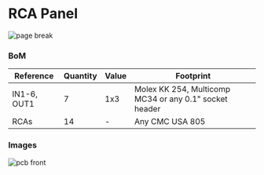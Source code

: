# RCA Panel

![page break](../../../master/images/page-break-rca-board.png?raw=true)

### BoM

| Reference   |  Quantity |  Value  |  Footprint  |
|-------------|-----------|---------|-------------|
| IN1-6, OUT1 | 7         | 1x3     | Molex KK 254, Multicomp MC34 or any 0.1" socket header |
| RCAs        | 14        | -       | Any CMC USA 805 |

### Images

![pcb front](../../../master/images/rca-board-pcb-front.png?raw=true)
